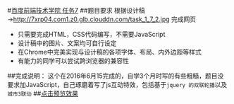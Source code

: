 #[百度前端技术学院 任务7](http://ife.baidu.com/2016/task/detail?taskId=7 "链去原地址")
##题目要求
根据设计稿 →http://7xrp04.com1.z0.glb.clouddn.com/task_1_7_2.jpg 完成网页
* 只需要完成HTML，CSS代码编写，不需要JavaScript
* 设计稿中的图片、文案均可自行设定
* 在Chrome中完美实现与设计稿的各项字体、布局、内外边距等样式
* 有能力的同学可以尝试跨浏览器的兼容性 

##完成说明：
这个在2016年6月15完成的，自学3个月时写的有些粗糙，题目没要求加JavaScript，自己琢磨着写了js互动特效，包括基于`jquery 的双联轮播`以及 `城市3联动`
##[点击预览效果](https://lijinwen1994.github.io/ife_work/task-7/)
